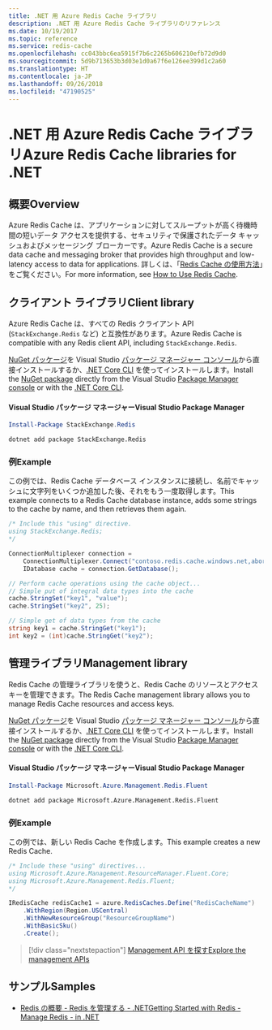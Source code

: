 ```yaml
---
title: .NET 用 Azure Redis Cache ライブラリ
description: .NET 用 Azure Redis Cache ライブラリのリファレンス
ms.date: 10/19/2017
ms.topic: reference
ms.service: redis-cache
ms.openlocfilehash: cc043bbc6ea5915f7b6c2265b606210efb72d9d0
ms.sourcegitcommit: 5d9b713653b3d03e1d0a67f6e126ee399d1c2a60
ms.translationtype: HT
ms.contentlocale: ja-JP
ms.lasthandoff: 09/26/2018
ms.locfileid: "47190525"
---
```

# <a name="azure-redis-cache-libraries-for-net"></a><span data-ttu-id="79701-103">.NET 用 Azure Redis Cache ライブラリ</span><span class="sxs-lookup"><span data-stu-id="79701-103">Azure Redis Cache libraries for .NET</span></span>

## <a name="overview"></a><span data-ttu-id="79701-104">概要</span><span class="sxs-lookup"><span data-stu-id="79701-104">Overview</span></span>

<span data-ttu-id="79701-105">Azure Redis Cache は、アプリケーションに対してスループットが高く待機時間の短いデータ アクセスを提供する、セキュリティで保護されたデータ キャッシュおよびメッセージング ブローカーです。</span><span class="sxs-lookup"><span data-stu-id="79701-105">Azure Redis Cache is a secure data cache and messaging broker that provides high throughput and low-latency access to data for applications.</span></span>  <span data-ttu-id="79701-106">詳しくは、「[Redis Cache の使用方法](https://docs.microsoft.com/azure/redis-cache/cache-dotnet-how-to-use-azure-redis-cache)」をご覧ください。</span><span class="sxs-lookup"><span data-stu-id="79701-106">For more information, see [How to Use Redis Cache](https://docs.microsoft.com/azure/redis-cache/cache-dotnet-how-to-use-azure-redis-cache).</span></span>

## <a name="client-library"></a><span data-ttu-id="79701-107">クライアント ライブラリ</span><span class="sxs-lookup"><span data-stu-id="79701-107">Client library</span></span>

<span data-ttu-id="79701-108">Azure Redis Cache は、すべての Redis クライアント API (`StackExchange.Redis` など) と互換性があります。</span><span class="sxs-lookup"><span data-stu-id="79701-108">Azure Redis Cache is compatible with any Redis client API, including `StackExchange.Redis`.</span></span>

<span data-ttu-id="79701-109">[NuGet パッケージ](https://www.nuget.org/packages/StackExchange.Redis)を Visual Studio [パッケージ マネージャー コンソール][PackageManager]から直接インストールするか、[.NET Core CLI][DotNetCLI] を使ってインストールします。</span><span class="sxs-lookup"><span data-stu-id="79701-109">Install the [NuGet package](https://www.nuget.org/packages/StackExchange.Redis) directly from the Visual Studio [Package Manager console][PackageManager] or with the [.NET Core CLI][DotNetCLI].</span></span>

#### <a name="visual-studio-package-manager"></a><span data-ttu-id="79701-110">Visual Studio パッケージ マネージャー</span><span class="sxs-lookup"><span data-stu-id="79701-110">Visual Studio Package Manager</span></span>

```powershell
Install-Package StackExchange.Redis
```

```bash
dotnet add package StackExchange.Redis
```

### <a name="example"></a><span data-ttu-id="79701-111">例</span><span class="sxs-lookup"><span data-stu-id="79701-111">Example</span></span>

<span data-ttu-id="79701-112">この例では、Redis Cache データベース インスタンスに接続し、名前でキャッシュに文字列をいくつか追加した後、それをもう一度取得します。</span><span class="sxs-lookup"><span data-stu-id="79701-112">This example connects to a Redis Cache database instance, adds some strings to the cache by name, and then retrieves them again.</span></span>

```csharp
/* Include this "using" directive.
using StackExchange.Redis;
*/

ConnectionMultiplexer connection = 
    ConnectionMultiplexer.Connect("contoso.redis.cache.windows.net,abortConnect=false,ssl=true,password=...");
    IDatabase cache = connection.GetDatabase();

// Perform cache operations using the cache object...
// Simple put of integral data types into the cache
cache.StringSet("key1", "value");
cache.StringSet("key2", 25);

// Simple get of data types from the cache
string key1 = cache.StringGet("key1");
int key2 = (int)cache.StringGet("key2");
```

## <a name="management-library"></a><span data-ttu-id="79701-113">管理ライブラリ</span><span class="sxs-lookup"><span data-stu-id="79701-113">Management library</span></span>

<span data-ttu-id="79701-114">Redis Cache の管理ライブラリを使うと、Redis Cache のリソースとアクセス キーを管理できます。</span><span class="sxs-lookup"><span data-stu-id="79701-114">The Redis Cache management library allows you to manage Redis Cache resources and access keys.</span></span>

<span data-ttu-id="79701-115">[NuGet パッケージ](https://www.nuget.org/packages/Microsoft.Azure.Management.Redis.Fluent)を Visual Studio [パッケージ マネージャー コンソール][PackageManager]から直接インストールするか、[.NET Core CLI][DotNetCLI] を使ってインストールします。</span><span class="sxs-lookup"><span data-stu-id="79701-115">Install the [NuGet package](https://www.nuget.org/packages/Microsoft.Azure.Management.Redis.Fluent) directly from the Visual Studio [Package Manager console][PackageManager] or with the [.NET Core CLI][DotNetCLI].</span></span>

#### <a name="visual-studio-package-manager"></a><span data-ttu-id="79701-116">Visual Studio パッケージ マネージャー</span><span class="sxs-lookup"><span data-stu-id="79701-116">Visual Studio Package Manager</span></span>

```powershell
Install-Package Microsoft.Azure.Management.Redis.Fluent
```

```bash
dotnet add package Microsoft.Azure.Management.Redis.Fluent
```

### <a name="example"></a><span data-ttu-id="79701-117">例</span><span class="sxs-lookup"><span data-stu-id="79701-117">Example</span></span>

<span data-ttu-id="79701-118">この例では、新しい Redis Cache を作成します。</span><span class="sxs-lookup"><span data-stu-id="79701-118">This example creates a new Redis Cache.</span></span>

```csharp
/* Include these "using" directives...
using Microsoft.Azure.Management.ResourceManager.Fluent.Core;
using Microsoft.Azure.Management.Redis.Fluent;
*/

IRedisCache redisCache1 = azure.RedisCaches.Define("RedisCacheName")
    .WithRegion(Region.USCentral)
    .WithNewResourceGroup("ResourceGroupName")
    .WithBasicSku()
    .Create();
```

> [!div class="nextstepaction"]
> [<span data-ttu-id="79701-119">Management API を探す</span><span class="sxs-lookup"><span data-stu-id="79701-119">Explore the management APIs</span></span>](/dotnet/api/overview/azure/rediscache/management)


## <a name="samples"></a><span data-ttu-id="79701-120">サンプル</span><span class="sxs-lookup"><span data-stu-id="79701-120">Samples</span></span>

* [<span data-ttu-id="79701-121">Redis の概要 - Redis を管理する - .NET</span><span class="sxs-lookup"><span data-stu-id="79701-121">Getting Started with Redis - Manage Redis - in .NET</span></span>](https://github.com/Azure-Samples/redis-cache-dotnet-manage-cache)

[PackageManager]: https://docs.microsoft.com/nuget/tools/package-manager-console
[DotNetCLI]: https://docs.microsoft.com/dotnet/core/tools/dotnet-add-package

